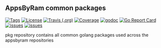 ## AppsByRam common packages

[![Tags](https://img.shields.io/github/tag/appsbyram/pkg.svg)](https://github.com/appsbyram/pkg/tags)
[![License](https://img.shields.io/hexpm/l/plug.svg)](https://github.com/appsbyram/pkg/blob/master/LICENSE)
[![Travis (.org)](https://img.shields.io/travis/appsbyram/pkg)](https://travis-ci.org/appsbyram/pkg)
[![Coverage](https://coveralls.io/repos/github/appsbyra/pkg/badge.svg?branch=master)](https://coveralls.io/github/appsbyram/pkg?branch=master)
[![godoc](https://godoc.org/github.com/appsbyram/pkg?status.svg)](https://godoc.org/github.com/appsbyram/pkg)
[![Go Report Card](https://goreportcard.com/badge/github.com/appsbyram/pkg)](https://goreportcard.com/report/github.com/appsbyram/pkg)
[![issues](https://img.shields.io/github/issues/appsbyram/pkg.svg)](https://github.com/appsbyram/pkg/issues)
[![issues](https://img.shields.io/github/issues-pr/appsbyram/pkg.svg)](https://github.com/appsbyram/pkg/pulls)


pkg repository contains all common golang packages used across the appsbyram repositories
